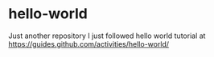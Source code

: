 # hello-world
Just another repository
I just followed hello world tutorial at https://guides.github.com/activities/hello-world/
